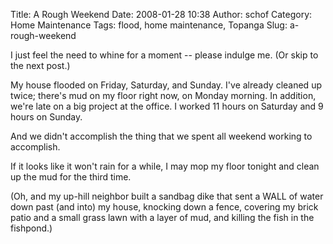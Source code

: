 Title: A Rough Weekend
Date: 2008-01-28 10:38
Author: schof
Category: Home Maintenance
Tags: flood, home maintenance, Topanga
Slug: a-rough-weekend

I just feel the need to whine for a moment -- please indulge me. (Or
skip to the next post.)

My house flooded on Friday, Saturday, and Sunday. I've already cleaned
up twice; there's mud on my floor right now, on Monday morning. In
addition, we're late on a big project at the office. I worked 11 hours
on Saturday and 9 hours on Sunday.

And we didn't accomplish the thing that we spent all weekend working to
accomplish.

If it looks like it won't rain for a while, I may mop my floor tonight
and clean up the mud for the third time.

(Oh, and my up-hill neighbor built a sandbag dike that sent a WALL of
water down past (and into) my house, knocking down a fence, covering my
brick patio and a small grass lawn with a layer of mud, and killing the
fish in the fishpond.)

